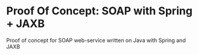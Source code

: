 # Proof Of Concept: SOAP with Spring + JAXB
Proof of concept for SOAP web-service written on Java with Spring and JAXB
